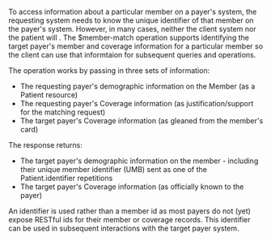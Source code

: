 To access information about a particular member on a payer's system, the requesting system needs to know the unique identifier of that member on the payer's system.  However, in many cases, neither the client system nor the patient will .  The $member-match operation supports identifying the target payer's member and coverage information for a particular member so the client can use that informtaion for subsequent queries and operations.

The operation works by passing in three sets of information:

* The requesting payer's demographic information on the Member (as a Patient resource)
* The requesting payer's Coverage information (as justification/support for the matching request)
* The target payer's Coverage information (as gleaned from the member's card)

The response returns:
* The target payer's demographic information on the member - including their unique member identifier (UMB) sent as one of the Patient.identifier repetitions
* The target payer's Coverage information (as officially known to the payer)

An identifier is used rather than a member id as most payers do not (yet) expose RESTful ids for their member or coverage records.  This identifier can be used in subsequent interactions with the target payer system.